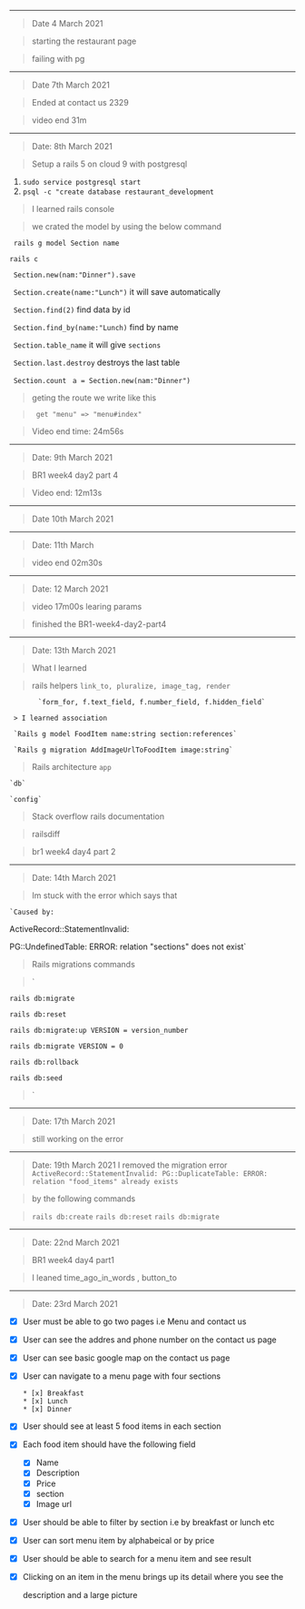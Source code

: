 **************************************************************
> Date 4 March 2021

> starting the restaurant page

> failing with pg

*********************************************************************
> Date 7th March 2021

> Ended at contact us 2329

> video end 31m

***********************************************************************
> Date: 8th March 2021

> Setup a rails 5 on cloud 9 with postgresql 

 1. `sudo service postgresql start`
 2. `psql -c "create database restaurant_development`
 
> I learned rails console

> we crated the model by using the below command

` rails g model Section name`

`rails c`

` Section.new(nam:"Dinner").save`

` Section.create(name:"Lunch")` it will save automatically

` Section.find(2)` find data by id 

` Section.find_by(name:"Lunch)`  find by name

` Section.table_name` it will give `sections`

` Section.last.destroy` destroys the last table 

` Section.count`
` a = Section.new(nam:"Dinner")`

> geting the route we write like this

> ` get "menu" => "menu#index"` 

> Video end time: 24m56s 

*****************************************************************
> Date: 9th March 2021 

> BR1 week4 day2 part 4

> Video end: 12m13s 

******************************************************************
> Date 10th March 2021

************************************************************************

> Date: 11th March

> video end 02m30s

***************************************************************************

> Date: 12 March 2021

> video 17m00s learing params

> finished the BR1-week4-day2-part4

****************************************************************************

> Date: 13th March 2021

> What I learned 
  
  > rails helpers `link_to, pluralize, image_tag, render`
  
           `form_for, f.text_field, f.number_field, f.hidden_field`
           
     > I learned association 
     
     `Rails g model FoodItem name:string section:references`
     
     `Rails g migration AddImageUrlToFoodItem image:string`
     
  > Rails architecture 
    `app` 
    
    `db`
    
    `config`
    
 > Stack overflow rails documentation
 
 > railsdiff
 
 > br1 week4 day4 part 2 

*************************************************************************

> Date: 14th March 2021

> Im stuck with the error which says that 

    `Caused by:
    
ActiveRecord::StatementInvalid:

PG::UndefinedTable: ERROR:  relation "sections" does not exist`

> Rails migrations commands 

> `
 
 `rails db:migrate`
 
 `rails db:reset `
 
 `rails db:migrate:up VERSION = version_number`
 
 `rails db:migrate VERSION = 0 `
 
 `rails db:rollback`
 
 `rails db:seed `
 
 > `
 
 ****************************************************************
 
 > Date: 17th March 2021 
 
 > still working on the error 
 
 ********************************************************************
 > Date: 19th March 2021
 > I removed the migration error 
 `ActiveRecord::StatementInvalid: PG::DuplicateTable: ERROR:  relation "food_items" already exists`
 
 > by the following commands 
 
 > `rails db:create`
 > `rails db:reset`
 > `rails db:migrate`

********************************************************************

> Date: 22nd March 2021

> BR1 week4 day4 part1 

> I leaned time_ago_in_words , button_to 

**********************************************************************

> Date: 23rd March 2021

* [x] User must be able to go two pages i.e Menu and contact us
* [x] User can see the addres and phone number on the contact us page 
* [x] User can see basic google map on the contact us page 
* [x] User can navigate to a menu page with four sections


      * [x] Breakfast 
      * [x] Lunch 
      * [x] Dinner
      
* [x] User should see at least 5 food items in each section 
* [x] Each food item should have the following field


    * [x] Name 
    * [x] Description 
    * [x] Price 
    * [x] section
    * [x] Image url

* [x] User should be able to filter by section i.e by breakfast or lunch etc
* [x] User can sort menu item by alphabeical or by price
* [x] User should be able to search for a menu item and see result
* [x] Clicking on an item in the menu brings up its detail where you see the
 
   description and  a large picture















